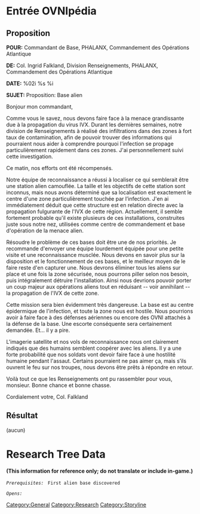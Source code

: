 # Entrée OVNIpédia

## Proposition

**POUR:** Commandant de Base, PHALANX, Commandement des Opérations
Atlantique

**DE:** Col. Ingrid Falkland, Division Renseignements, PHALANX,
Commandement des Opérations Atlantique

**DATE:** %02i %s %i

**SUJET:** Proposition: Base alien

Bonjour mon commandant,

Comme vous le savez, nous devons faire face à la menace grandissante due
à la propagation du virus IVX. Durant les dernières semaines, notre
division de Renseignements à réalisé des infiltrations dans des zones à
fort taux de contamination, afin de pouvoir trouver des informations qui
pourraient nous aider à comprendre pourquoi l'infection se propage
particulièrement rapidement dans ces zones. J'ai personnellement suivi
cette investigation.

Ce matin, nos efforts ont été récompensés.

Notre équipe de reconnaissance a réussi à localiser ce qui semblerait
être une station alien camouflée. La taille et les objectifs de cette
station sont inconnus, mais nous avons déterminé que sa localisation est
exactement le centre d'une zone particulièrement touchée par
l’infection. J'en ai immédiatement déduit que cette structure est en
relation directe avec la propagation fulgurante de l'IVX de cette
région. Actuellement, il semble fortement probable qu'il existe
plusieurs de ces installations, construites juste sous notre nez,
utilisées comme centre de commandement et base d'opération de la menace
alien.

Résoudre le problème de ces bases doit être une de nos priorités. Je
recommande d'envoyer une équipe lourdement équipée pour une petite
visite et une reconnaissance musclée. Nous devons en savoir plus sur la
disposition et le fonctionnement de ces bases, et le meilleur moyen de
le faire reste d'en capturer une. Nous devrons éliminer tous les aliens
sur place et une fois la zone sécurisée, nous pourrons piller selon nos
besoin, puis intégralement détruire l'installation. Ainsi nous devrions
pouvoir porter un coup majeur aux opérations aliens tout en réduisant --
voir annihilant -- la propagation de l'IVX de cette zone.

Cette mission sera bien évidemment très dangereuse. La base est au
centre épidermique de l'infection, et toute la zone nous est hostile.
Nous pourrions avoir à faire face à des défenses aériennes ou encore des
OVNI attachés à la défense de la base. Une escorte conséquente sera
certainement demandée. Et... il y a pire.

L'imagerie satellite et nos vols de reconnaissance nous ont clairement
indiqués que des humains semblent coopérer avec les aliens. Il y a une
forte probabilité que nos soldats vont devoir faire face à une hostilité
humaine pendant l'assaut. Certains pourraient ne pas aimer ça, mais
s’ils ouvrent le feu sur nos troupes, nous devons être prêts à répondre
en retour.

Voilà tout ce que les Renseignements ont pu rassembler pour vous,
monsieur. Bonne chance et bonne chasse.

Cordialement votre, Col. Falkland

## Résultat

(aucun)

# Research Tree Data

**(This information for reference only; do not translate or include
in-game.)**

*`Prerequisites:`*
` First alien base discovered`

*`Opens:`*

[Category:General](Category:General "wikilink")
[Category:Research](Category:Research "wikilink")
[Category:Storyline](Category:Storyline "wikilink")